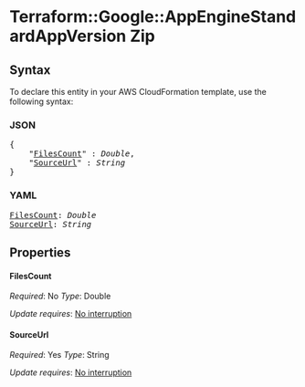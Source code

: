 # Terraform::Google::AppEngineStandardAppVersion Zip

## Syntax

To declare this entity in your AWS CloudFormation template, use the following syntax:

### JSON

<pre>
{
    "<a href="#filescount" title="FilesCount">FilesCount</a>" : <i>Double</i>,
    "<a href="#sourceurl" title="SourceUrl">SourceUrl</a>" : <i>String</i>
}
</pre>

### YAML

<pre>
<a href="#filescount" title="FilesCount">FilesCount</a>: <i>Double</i>
<a href="#sourceurl" title="SourceUrl">SourceUrl</a>: <i>String</i>
</pre>

## Properties

#### FilesCount

_Required_: No
_Type_: Double

_Update requires_: [No interruption](https://docs.aws.amazon.com/AWSCloudFormation/latest/UserGuide/using-cfn-updating-stacks-update-behaviors.html#update-no-interrupt)

#### SourceUrl

_Required_: Yes
_Type_: String

_Update requires_: [No interruption](https://docs.aws.amazon.com/AWSCloudFormation/latest/UserGuide/using-cfn-updating-stacks-update-behaviors.html#update-no-interrupt)

